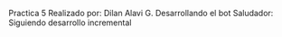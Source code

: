 Practica 5
Realizado por: Dilan Alavi G.
Desarrollando el bot Saludador:
 Siguiendo desarrollo incremental
